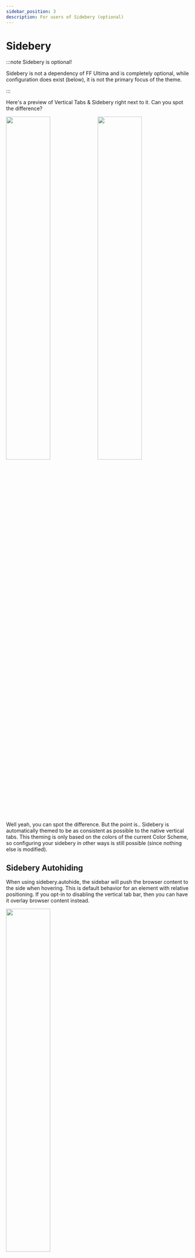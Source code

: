 ```yaml
---
sidebar_position: 3
description: For users of Sidebery (optional)
---
```


# Sidebery

:::note Sidebery is optional!

Sidebery is not a dependency of FF Ultima and is completely optional, while configuration does exist (below), it is not the primary focus of the theme.

:::

Here's a preview of Vertical Tabs & Sidebery right next to it. Can you spot the difference?

<img width="49%" src="../../img/settings/sideberyonly.gif" /> <img width="49%" src="../../img/settings/verttabsonly.gif" />

Well yeah, you can spot the difference. But the point is.. Sidebery is automatically themed to be as consistent as possible to the native vertical tabs. This theming is only based on the colors of the current Color Scheme, so configuring your sidebery in other ways is still possible (since nothing else is modified).

## Sidebery Autohiding

When using sidebery.autohide, the sidebar will push the browser content to the side when hovering. This is default behavior for an element with relative positioning. If you opt-in to disabling the vertical tab bar, then you can have it overlay browser content instead.

<img width="49%" src="../../img/settings/sidebarbehavior.gif" />

## How to use Sidebery ONLY (with vertical tab bar disabled)

:::danger Note
This <ins>only works with</ins> ExpandOnHover `on` for Vertical Tabs.
:::
1. Open Sidebery
2. Enable `ultima.tabs.vertical.hide` to completely hide the Vertical tab bar.
   - `Optional` To keep the verttabbar accessible. Enable `ultima.tabs.vertical.hide.in.screenedge` to have them hide in screen edge.
   - `Optional` To keep the verttabbar accessible. Enable `ultima.tabs.vertical.hide.in.screencorner` to have them hide in bottom screen corner.
   - `Optional` Turn off `ultima.sidebar.revamped.hide.when.horizontal` if the revamped sidebar is still visible.

<iframe width="100%" height="490" src="https://github.com/user-attachments/assets/20241a30-a7c5-4430-a6b5-ad65433005f9" title="YouTube video player" frameborder="0" allow="accelerometer; autoplay; clipboard-write; encrypted-media; gyroscope; picture-in-picture; web-share" referrerpolicy="strict-origin-when-cross-origin" allowfullscreen></iframe>

<!-- https://github.com/user-attachments/assets/20241a30-a7c5-4430-a6b5-ad65433005f9 -->




## Sidebery Extension Settings

> This is for best compatibility with the theme, other configurations should work just fine but they are unaccounted for.

![sidebery](https://github.com/user-attachments/assets/c012bf97-e4f4-4539-96dd-b6d60d61e036)

![Screenshot_20250507_045918](https://github.com/user-attachments/assets/62ab45f8-fd58-4501-80c5-36a691986c1a)

...

## Personal Configurations

If you ever want to change Sidebery theme, either change your Color Scheme `user.theme.` or turn off `user.theme.xtension.sidebery` to use default Sidebery (unmodified). You may be able to modify FF-Ultima's configuration in Sidebery's Style Editor too (untested).

If you scroll down to `Other` in the Sidebery Style Editor. FF Ultima `uc` variables are recognized and editable. I haven't tested these much but it was surprising to see that Sidebery can detect them.

![Sidebery Style Editor](https://github.com/user-attachments/assets/7e87b15f-6fa4-4660-8262-88bab256e0e1)

# That's all

<iframe width="100%" height="490" autoplay="false" src="https://github.com/user-attachments/assets/38df6a16-157e-4378-b340-cdda5d48b2ba" title="YouTube video player" frameborder="0" allow="accelerometer; clipboard-write; encrypted-media; gyroscope; picture-in-picture; web-share" referrerpolicy="strict-origin-when-cross-origin" allowfullscreen></iframe>


<!-- https://github.com/user-attachments/assets/38df6a16-157e-4378-b340-cdda5d48b2ba -->